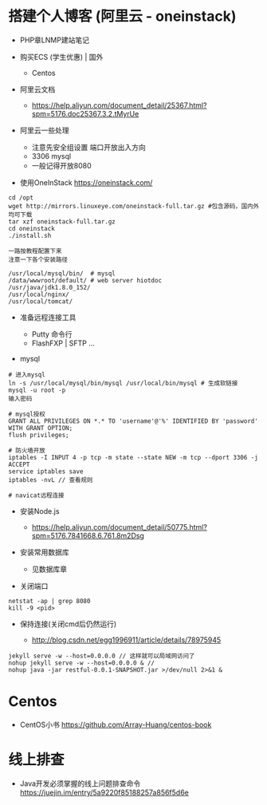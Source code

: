 # 搭建个人博客 (阿里云 - oneinstack)

- PHP章LNMP建站笔记

- 购买ECS (学生优惠) | 国外

  - Centos

- 阿里云文档

  - <https://help.aliyun.com/document_detail/25367.html?spm=5176.doc25367.3.2.tMyrUe>

- 阿里云一些处理

  - 注意先安全组设置 端口开放出入方向
  - 3306 mysql
  - 一般记得开放8080

- 使用OneInStack <https://oneinstack.com/>

```shell
cd /opt
wget http://mirrors.linuxeye.com/oneinstack-full.tar.gz #包含源码，国内外均可下载
tar xzf oneinstack-full.tar.gz
cd oneinstack
./install.sh

一路按教程配置下来
注意一下各个安装路径

/usr/local/mysql/bin/  # mysql
/data/wwwroot/default/ # web server hiotdoc
/usr/java/jdk1.8.0_152/
/usr/local/nginx/
/usr/local/tomcat/
```

- 准备远程连接工具

  - Putty 命令行
  - FlashFXP | SFTP ...

- mysql

```shell
# 进入mysql
ln -s /usr/local/mysql/bin/mysql /usr/local/bin/mysql # 生成软链接
mysql -u root -p
输入密码

# mysql授权
GRANT ALL PRIVILEGES ON *.* TO 'username'@'%' IDENTIFIED BY 'password' WITH GRANT OPTION;
flush privileges;­

# 防火墙开放
iptables -I INPUT 4 -p tcp -m state --state NEW -m tcp --dport 3306 -j ACCEPT
service iptables save
iptables -nvL // 查看规则

# navicat远程连接
```

- 安装Node.js

  - <https://help.aliyun.com/document_detail/50775.html?spm=5176.7841668.6.761.8m2Dsg>

- 安装常用数据库

  - 见数据库章

- 关闭端口

```shell
netstat -ap | grep 8080
kill -9 <pid>
```

- 保持连接(关闭cmd后仍然运行)

  - <http://blog.csdn.net/egg1996911/article/details/78975945>

```shell
jekyll serve -w --host=0.0.0.0 // 这样就可以局域网访问了
nohup jekyll serve -w --host=0.0.0.0 & //
nohup java -jar restful-0.0.1-SNAPSHOT.jar >/dev/null 2>&1 &
```

# Centos

- CentOS小书 <https://github.com/Array-Huang/centos-book>

# 线上排查

- Java开发必须掌握的线上问题排查命令 <https://juejin.im/entry/5a9220f85188257a856f5d6e>
